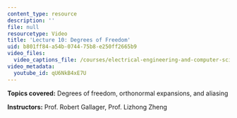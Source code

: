 ```yaml
---
content_type: resource
description: ''
file: null
resourcetype: Video
title: 'Lecture 10: Degrees of Freedom'
uid: b801ff84-a54b-0744-75b8-e250ff2665b9
video_files:
  video_captions_file: /courses/electrical-engineering-and-computer-science/6-450-principles-of-digital-communications-i-fall-2006/video-lectures/lecture-10-degrees-of-freedom/qU6NkB4xE7U.vtt
video_metadata:
  youtube_id: qU6NkB4xE7U
---
```


**Topics covered:** Degrees of freedom, orthonormal expansions, and aliasing

**Instructors:** Prof. Robert Gallager, Prof. Lizhong Zheng